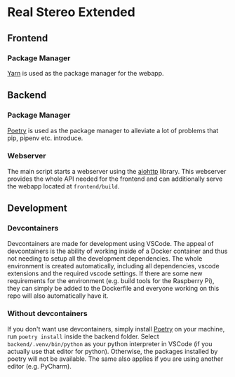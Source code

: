# Real Stereo Extended

## Frontend

### Package Manager
[Yarn](https://yarnpkg.com) is used as the package manager for the webapp.


## Backend

### Package Manager
[Poetry](https://python-poetry.org) is used as the package manager to alleviate a lot of problems that pip, pipenv etc. introduce.

### Webserver
The main script starts a webserver using the [aiohttp](https://docs.aiohttp.org/en/stable/) library. This webserver provides the whole API needed for the frontend and can additionally serve the webapp located at `frontend/build`.


## Development

### Devcontainers
Devcontainers are made for development using VSCode.
The appeal of devcontainers is the ability of working inside of a Docker container and thus not needing to setup all the development dependencies. The whole environment is created automatically, including all dependencies, vscode extensions and the required vscode settings.
If there are some new requirements for the environment (e.g. build tools for the Raspberry Pi), they can simply be added to the Dockerfile and everyone working on this repo will also automatically have it.

### Without devcontainers
If you don't want use devcontainers, simply install [Poetry](https://python-poetry.org) on your machine, run `poetry install` inside the backend folder. Select `backend/.venv/bin/python` as your python interpreter in VSCode (if you actually use that editor for python). Otherwise, the packages installed by poetry will not be available. The same also applies if you are using another editor (e.g. PyCharm).
